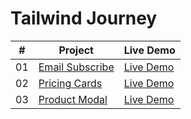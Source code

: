 # Tailwind Journey

|  #  | Project                                                                                                            | Live Demo                                                                            |
| :-: | ------------------------------------------------------------------------------------------------------------------ | ------------------------------------------------------------------------------------ |
| 01  | [Email Subscribe](https://github.com/Rafiul-Islam/Tailwind-Journey/tree/main/mini/email-subscribe)                 | [Live Demo](https://tailwind-journey.netlify.app/mini/email-subscribe/)              |
| 02  | [Pricing Cards](https://github.com/Rafiul-Islam/Tailwind-Journey/tree/main/mini/pricing-cards)                     | [Live Demo](https://tailwind-journey.netlify.app/mini/pricing-cards/)                |
| 03  | [Product Modal](https://github.com/Rafiul-Islam/Tailwind-Journey/tree/main/mini/product-modal)                     | [Live Demo](https://tailwind-journey.netlify.app/mini/product-modal/)                |
